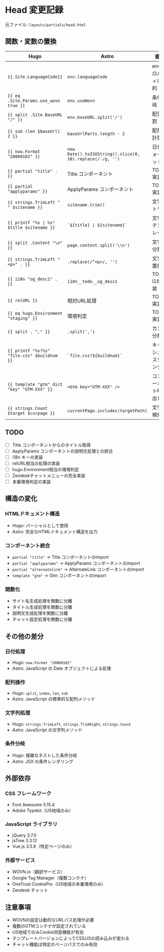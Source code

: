 # Head 変更記録

元ファイル: `layouts/partials/head.html`

## 関数・変数の置換

| Hugo | Astro | 備考 |
| ---- | ----- | ---- |
| `{{.Site.LanguageCode}}` | `env.languageCode` | envプロパティに集約 |
| `{{ eq .Site.Params.use_wovn true }}` | `env.useWovn` | 条件分岐 |
| `{{ split .Site.BaseURL "/" }}` | `env.baseURL.split('/')` | 配列分割 |
| `{{ sub (len $baseUrl) 2 }}` | `baseUrlParts.length - 2` | 配列長計算 |
| `{{ now.Format "20060102" }}` | `new Date().toISOString().slice(0, 10).replace(/-/g, '')` | 日付フォーマット |
| `{{ partial "title" . }}` | Title コンポーネント | TODO: 実装 |
| `{{ partial "applyparams" }}` | ApplyParams コンポーネント | TODO: 実装 |
| `{{ strings.TrimLeft " " $sitename }}` | `sitename.trim()` | 文字列トリム |
| `{{ printf "%s \| %s" $title $sitename }}` | `` `${title} \| ${sitename}` `` | 文字列テンプレート |
| `{{ split .Content "\n" }}` | `page.content.split('\\n')` | 文字列分割 |
| `{{ strings.TrimLeft "<p>" . }}` | `.replace(/^<p>/, '')` | 文字列置換 |
| `{{ i18n "og_desc1" . }}` | `i18n__todo__og_desc1` | TODO: i18n実装 |
| `{{ relURL }}` | 相対URL処理 | TODO: 実装 |
| `{{ eq hugo.Environment "staging" }}` | 環境判定 | TODO: 実装 |
| `{{ split . "," }}` | `.split(',')` | カンマ分割 |
| `{{ printf "%s?%s" "file.css" $buildnum }}` | `` `file.css?${buildnum}` `` | キャッシュバスティング |
| `{{ template "gtm" dict "key" "GTM-XXX" }}` | `<Gtm key="GTM-XXX" />` | コンポーネント呼び出し |
| `{{ strings.Count $target $curpage }}` | `currentPage.includes(targetPath)` | 文字列検索 |

## TODO

- [ ] Title コンポーネントからのタイトル取得
- [ ] ApplyParams コンポーネントの説明文処理との統合
- [ ] i18n キーの実装
- [ ] relURL相当の処理の実装
- [ ] hugo.Environment相当の環境判定
- [ ] Zendeskチャットメニューの完全実装
- [ ] 本番環境判定の実装

## 構造の変化

### HTMLドキュメント構造

- Hugo: パーシャルとして使用
- Astro: 完全なHTMLドキュメント構造を出力

### コンポーネント統合

- `partial "title"` → Title コンポーネントのimport
- `partial "applyparams"` → ApplyParams コンポーネントのimport
- `partial "alternatelink"` → AlternateLink コンポーネントのimport
- `template "gtm"` → Gtm コンポーネントのimport

### 関数化

- サイト名生成処理を関数に分離
- タイトル生成処理を関数に分離
- 説明文生成処理を関数に分離
- チャット設定処理を関数に分離

## その他の差分

### 日付処理

- Hugo: `now.Format "20060102"`
- Astro: JavaScript の Date オブジェクトによる処理

### 配列操作

- Hugo: `split`, `index`, `len`, `sub`
- Astro: JavaScript の標準的な配列メソッド

### 文字列処理

- Hugo: `strings.TrimLeft`, `strings.TrimRight`, `strings.Count`
- Astro: JavaScript の文字列メソッド

### 条件分岐

- Hugo: 複雑なネストした条件分岐
- Astro: JSX の条件レンダリング

## 外部依存

### CSS フレームワーク

- Font Awesome 5.15.4
- Adobe Typekit（US地域のみ）

### JavaScript ライブラリ

- jQuery 3.7.0
- jsTree 3.3.12
- Vue.js 3.5.8（特定ページのみ）

### 外部サービス

- WOVN.io（翻訳サービス）
- Google Tag Manager（複数コンテナ）
- OneTrust CookiePro（US地域の本番環境のみ）
- Zendesk チャット

## 注意事項

- WOVNの設定は動的なURLパス処理が必要
- 複数のGTMコンテナが設定されている
- US地域でのみCookie同意機能が有効
- テンプレートバージョンによってCSS/JSの読み込みが変わる
- チャット機能は特定のページパスでのみ有効